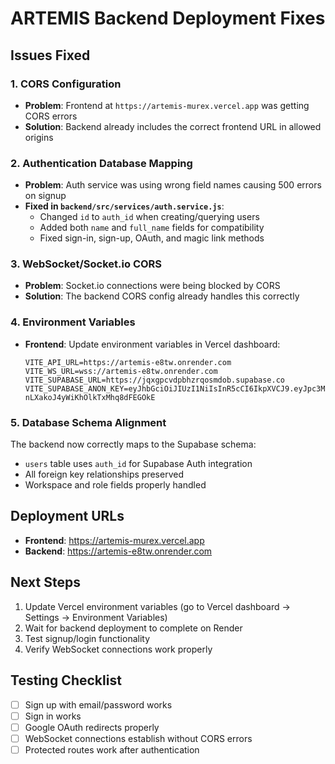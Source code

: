# ARTEMIS Backend Deployment Fixes

## Issues Fixed

### 1. CORS Configuration
- **Problem**: Frontend at `https://artemis-murex.vercel.app` was getting CORS errors
- **Solution**: Backend already includes the correct frontend URL in allowed origins

### 2. Authentication Database Mapping
- **Problem**: Auth service was using wrong field names causing 500 errors on signup
- **Fixed in `backend/src/services/auth.service.js`**:
  - Changed `id` to `auth_id` when creating/querying users
  - Added both `name` and `full_name` fields for compatibility
  - Fixed sign-in, sign-up, OAuth, and magic link methods

### 3. WebSocket/Socket.io CORS
- **Problem**: Socket.io connections were being blocked by CORS
- **Solution**: The backend CORS config already handles this correctly

### 4. Environment Variables
- **Frontend**: Update environment variables in Vercel dashboard:
  ```
  VITE_API_URL=https://artemis-e8tw.onrender.com
  VITE_WS_URL=wss://artemis-e8tw.onrender.com
  VITE_SUPABASE_URL=https://jqxgpcvdpbhzrqosmdob.supabase.co
  VITE_SUPABASE_ANON_KEY=eyJhbGciOiJIUzI1NiIsInR5cCI6IkpXVCJ9.eyJpc3MiOiJzdXBhYmFzZSIsInJlZiI6ImpxeGdwY3ZkcGJoenJxb3NtZG9iIiwicm9sZSI6ImFub24iLCJpYXQiOjE3MzcyMzUzNDYsImV4cCI6MjA1MjgxMTM0Nn0.VhzKjmrlCLJh0-nLXakoJ4yWiKhOlkTxMhq8dFEGOkE
  ```

### 5. Database Schema Alignment
The backend now correctly maps to the Supabase schema:
- `users` table uses `auth_id` for Supabase Auth integration
- All foreign key relationships preserved
- Workspace and role fields properly handled

## Deployment URLs
- **Frontend**: https://artemis-murex.vercel.app
- **Backend**: https://artemis-e8tw.onrender.com

## Next Steps
1. Update Vercel environment variables (go to Vercel dashboard → Settings → Environment Variables)
2. Wait for backend deployment to complete on Render
3. Test signup/login functionality
4. Verify WebSocket connections work properly

## Testing Checklist
- [ ] Sign up with email/password works
- [ ] Sign in works
- [ ] Google OAuth redirects properly
- [ ] WebSocket connections establish without CORS errors
- [ ] Protected routes work after authentication

